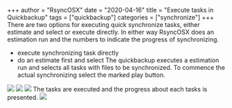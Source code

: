 +++
author = "RsyncOSX"
date = "2020-04-16"
title =  "Execute tasks in Quickbackup"
tags = ["quickbackup"]
categories = ["synchronize"]
+++
There are two options for executing quick synchronize tasks, either estimate and select or execute directly. In either way RsyncOSX does an estimation run and the numbers to indicate the progress of synchronizing.
- execute synchronizing task directly
- do an estimate first and select
The quickbackup executes a estimation run and selects all tasks with files to be synchronized. To commence the actual synchronizing select the marked play button.

![](/images/RsyncOSX/master/quickbackup/quickbackup1.png)
![](/images/RsyncOSX/master/quickbackup/quickbackup2.png)
![](/images/RsyncOSX/master/quickbackup/quickbackup3.png)
The tasks are executed and the progress about each tasks is presented.
![](/images/RsyncOSX/master/quickbackup/quickbackup4.png)

